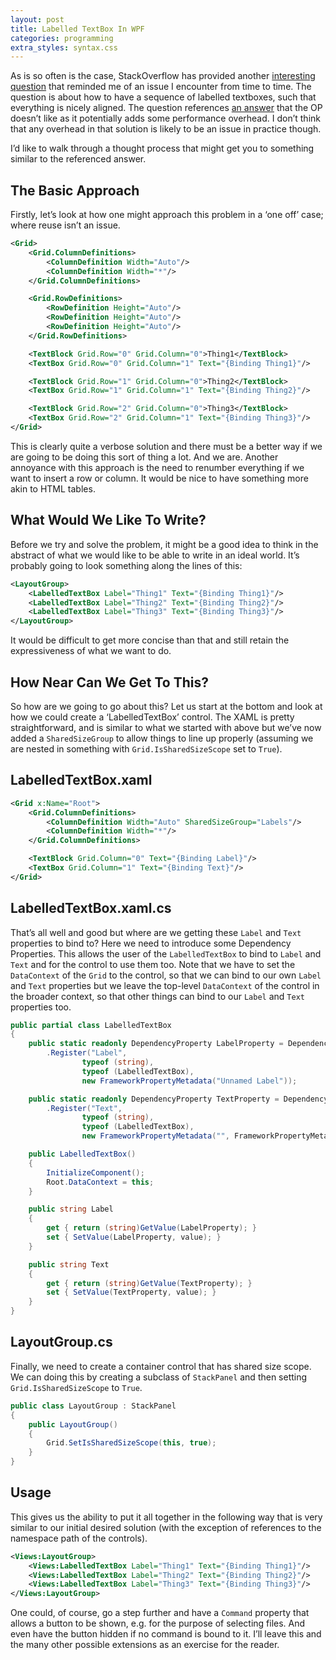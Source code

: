 ```yaml
---
layout: post
title: Labelled TextBox In WPF
categories: programming
extra_styles: syntax.css
---
```

As is so often is the case, StackOverflow has provided another [interesting question](http://stackoverflow.com/q/23389148/1245027) that reminded me of an issue I encounter from time to time.  The question is about how to have a sequence of labelled textboxes, such that everything is nicely aligned.  The question references [an answer](http://stackoverflow.com/a/1015418/1245027) that the OP doesn’t like as it potentially adds some performance overhead.  I don’t think that any overhead in that solution is likely to be an issue in practice though.

I’d like to walk through a thought process that might get you to something similar to the referenced answer.

## The Basic Approach

Firstly, let’s look at how one might approach this problem in a ‘one off’ case; where reuse isn’t an issue.

```xml
<Grid>
    <Grid.ColumnDefinitions>
        <ColumnDefinition Width="Auto"/>
        <ColumnDefinition Width="*"/>
    </Grid.ColumnDefinitions>

    <Grid.RowDefinitions>
        <RowDefinition Height="Auto"/>
        <RowDefinition Height="Auto"/>
        <RowDefinition Height="Auto"/>
    </Grid.RowDefinitions>

    <TextBlock Grid.Row="0" Grid.Column="0">Thing1</TextBlock>
    <TextBox Grid.Row="0" Grid.Column="1" Text="{Binding Thing1}"/>

    <TextBlock Grid.Row="1" Grid.Column="0">Thing2</TextBlock>
    <TextBox Grid.Row="1" Grid.Column="1" Text="{Binding Thing2}"/>

    <TextBlock Grid.Row="2" Grid.Column="0">Thing3</TextBlock>
    <TextBox Grid.Row="2" Grid.Column="1" Text="{Binding Thing3}"/>
</Grid>
```

This is clearly quite a verbose solution and there must be a better way if we are going to be doing this sort of thing a lot.  And we are.  Another annoyance with this approach is the need to renumber everything if we want to insert a row or column.  It would be nice to have something more akin to HTML tables.

## What Would We Like To Write?

Before we try and solve the problem, it might be a good idea to think in the abstract of what we would like to be able to write in an ideal world.  It’s probably going to look something along the lines of this:

```xml
<LayoutGroup>
    <LabelledTextBox Label="Thing1" Text="{Binding Thing1}"/>
    <LabelledTextBox Label="Thing2" Text="{Binding Thing2}"/>
    <LabelledTextBox Label="Thing3" Text="{Binding Thing3}"/>
</LayoutGroup>
```

It would be difficult to get more concise than that and still retain the expressiveness of what we want to do.

## How Near Can We Get To This?

So how are we going to go about this?  Let us start at the bottom and look at how we could create a ‘LabelledTextBox’ control.  The XAML is pretty straightforward, and is similar to what we started with above but we’ve now added a `SharedSizeGroup` to allow things to line up properly (assuming we are nested in something with `Grid.IsSharedSizeScope` set to `True`).

## LabelledTextBox.xaml

```xml
<Grid x:Name="Root">
    <Grid.ColumnDefinitions>
        <ColumnDefinition Width="Auto" SharedSizeGroup="Labels"/>
        <ColumnDefinition Width="*"/>
    </Grid.ColumnDefinitions>

    <TextBlock Grid.Column="0" Text="{Binding Label}"/>
    <TextBox Grid.Column="1" Text="{Binding Text}"/>
</Grid>
```

## LabelledTextBox.xaml.cs

That’s all well and good but where are we getting these `Label` and `Text` properties to bind to?  Here we need to introduce some Dependency Properties.  This allows the user of the `LabelledTextBox` to bind to `Label` and `Text` and for the control to use them too.  Note that we have to set the `DataContext` of the `Grid` to the control, so that we can bind to our own `Label` and `Text` properties but we leave the top-level `DataContext` of the control in the broader context, so that other things can bind to our `Label` and `Text` properties too.

```c#
public partial class LabelledTextBox
{
    public static readonly DependencyProperty LabelProperty = DependencyProperty
        .Register("Label",
                typeof (string),
                typeof (LabelledTextBox),
                new FrameworkPropertyMetadata("Unnamed Label"));

    public static readonly DependencyProperty TextProperty = DependencyProperty
        .Register("Text",
                typeof (string),
                typeof (LabelledTextBox),
                new FrameworkPropertyMetadata("", FrameworkPropertyMetadataOptions.BindsTwoWayByDefault));

    public LabelledTextBox()
    {
        InitializeComponent();
        Root.DataContext = this;
    }

    public string Label
    {
        get { return (string)GetValue(LabelProperty); }
        set { SetValue(LabelProperty, value); }
    }

    public string Text
    {
        get { return (string)GetValue(TextProperty); }
        set { SetValue(TextProperty, value); }
    }
}
```

## LayoutGroup.cs

Finally, we need to create a container control that has shared size scope.  We can doing this by creating a subclass of `StackPanel` and then setting `Grid.IsSharedSizeScope` to `True`.

```c#
public class LayoutGroup : StackPanel
{
    public LayoutGroup()
    {
        Grid.SetIsSharedSizeScope(this, true);
    }
}
```

## Usage

This gives us the ability to put it all together in the following way that is very similar to our initial desired solution (with the exception of references to the namespace path of the controls).

```xml
<Views:LayoutGroup>
    <Views:LabelledTextBox Label="Thing1" Text="{Binding Thing1}"/>
    <Views:LabelledTextBox Label="Thing2" Text="{Binding Thing2}"/>
    <Views:LabelledTextBox Label="Thing3" Text="{Binding Thing3}"/>
</Views:LayoutGroup>
```

One could, of course, go a step further and have a `Command` property that allows a button to be shown, e.g. for the purpose of selecting files.  And even have the button hidden if no command is bound to it.  I’ll leave this and the many other possible extensions as an exercise for the reader.

